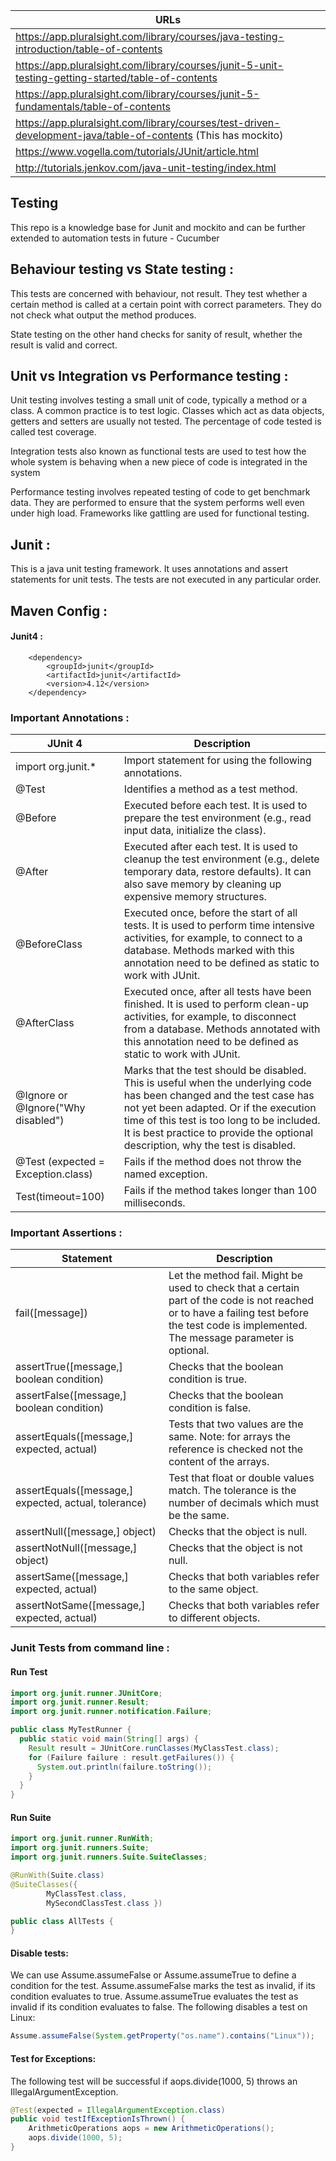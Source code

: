
|URLs                                                                                                         |
|-----------------------------------------------------------------------------------------------------------  |
|https://app.pluralsight.com/library/courses/java-testing-introduction/table-of-contents                      |
|https://app.pluralsight.com/library/courses/junit-5-unit-testing-getting-started/table-of-contents           | 
|https://app.pluralsight.com/library/courses/junit-5-fundamentals/table-of-contents                           |
|https://app.pluralsight.com/library/courses/test-driven-development-java/table-of-contents (This has mockito)|
|https://www.vogella.com/tutorials/JUnit/article.html|
|http://tutorials.jenkov.com/java-unit-testing/index.html|

Testing
----------
This repo is a knowledge base for Junit and mockito and can be further extended to automation tests in future - Cucumber

Behaviour testing vs State testing : 
------------------------------------

This tests are concerned with behaviour, not result. They test whether a certain method is called at a 
certain point with correct parameters. They do not check what output the method produces.

State testing on the other hand checks for sanity of result, whether the result is valid and correct.

Unit vs Integration vs Performance testing :
--------------------------------------------

Unit testing involves testing a small unit of code, typically a method or a class. A common practice is to test 
logic. Classes which act as data objects, getters and setters are usually not tested. The percentage of code tested
is called test coverage.

Integration tests also known as functional tests are used to test how the whole system is behaving when a new piece
of code is integrated in the system

Performance testing involves repeated testing of code to get benchmark data. They are performed to ensure that 
the system performs well even under high load. Frameworks like gattling are used for functional testing.

Junit :
-------
This is a java unit testing framework. It uses annotations and assert statements for unit tests. The tests are 
not executed in any particular order.

Maven Config : 
--------------

#### Junit4 : 

```maven
	<dependency>
	    <groupId>junit</groupId>
	    <artifactId>junit</artifactId>
	    <version>4.12</version>
	</dependency>
```

### Important Annotations : 

|JUnit 4|Description|
|-------|-----------|
|import org.junit.* |Import statement for using the following annotations.|
|@Test|Identifies a method as a test method.|
|@Before|Executed before each test. It is used to prepare the test environment (e.g., read input data, initialize the class).|
|@After|Executed after each test. It is used to cleanup the test environment (e.g., delete temporary data, restore defaults). It can also save memory by cleaning up expensive memory structures.|
|@BeforeClass|Executed once, before the start of all tests. It is used to perform time intensive activities, for example, to connect to a database. Methods marked with this annotation need to be defined as static to work with JUnit.|
|@AfterClass|Executed once, after all tests have been finished. It is used to perform clean-up activities, for example, to disconnect from a database. Methods annotated with this annotation need to be defined as static to work with JUnit.|
|@Ignore or @Ignore("Why disabled")|Marks that the test should be disabled. This is useful when the underlying code has been changed and the test case has not yet been adapted. Or if the execution time of this test is too long to be included. It is best practice to provide the optional description, why the test is disabled.|
|@Test (expected = Exception.class)|Fails if the method does not throw the named exception.|
|Test(timeout=100)|Fails if the method takes longer than 100 milliseconds.|

### Important Assertions :

|Statement|Description|
|-------|-----------|
|fail([message])|Let the method fail. Might be used to check that a certain part of the code is not reached or to have a failing test before the test code is implemented. The message parameter is optional.|
|assertTrue([message,] boolean condition)|Checks that the boolean condition is true.|
|assertFalse([message,] boolean condition)|Checks that the boolean condition is false.|
|assertEquals([message,] expected, actual)|Tests that two values are the same. Note: for arrays the reference is checked not the content of the arrays.|
|assertEquals([message,] expected, actual, tolerance)|Test that float or double values match. The tolerance is the number of decimals which must be the same.|
|assertNull([message,] object)|Checks that the object is null.|
|assertNotNull([message,] object)|Checks that the object is not null.|
|assertSame([message,] expected, actual)|Checks that both variables refer to the same object.|
|assertNotSame([message,] expected, actual)|Checks that both variables refer to different objects.|

### Junit Tests from command line : 

#### Run Test

```java
import org.junit.runner.JUnitCore;
import org.junit.runner.Result;
import org.junit.runner.notification.Failure;

public class MyTestRunner {
  public static void main(String[] args) {
    Result result = JUnitCore.runClasses(MyClassTest.class);
    for (Failure failure : result.getFailures()) {
      System.out.println(failure.toString());
    }
  }
}
```

#### Run Suite

```java
import org.junit.runner.RunWith;
import org.junit.runners.Suite;
import org.junit.runners.Suite.SuiteClasses;

@RunWith(Suite.class)
@SuiteClasses({
        MyClassTest.class,
        MySecondClassTest.class })

public class AllTests {
} 
```

#### Disable tests: 

We can use Assume.assumeFalse or Assume.assumeTrue to define a condition for the test. 
Assume.assumeFalse marks the test as invalid, if its condition evaluates to true. 
Assume.assumeTrue evaluates the test as invalid if its condition evaluates to false. 
The following disables a test on Linux:

```java
Assume.assumeFalse(System.getProperty("os.name").contains("Linux"));
```

#### Test for Exceptions:

The following test will be successful if aops.divide(1000, 5) throws an
IllegalArgumentException.

```java
@Test(expected = IllegalArgumentException.class)
public void testIfExceptionIsThrown() {
	ArithmeticOperations aops = new ArithmeticOperations();
	aops.divide(1000, 5);
}
```
